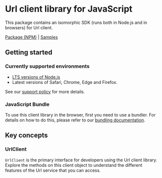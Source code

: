 # Url client library for JavaScript

This package contains an isomorphic SDK (runs both in Node.js and in browsers) for Url client.



[Package (NPM)](https://www.npmjs.com/package/@msinternal/url) |
[Samples](https://github.com/Azure-Samples/azure-samples-js-management)

## Getting started

### Currently supported environments

- [LTS versions of Node.js](https://nodejs.org/about/releases/)
- Latest versions of Safari, Chrome, Edge and Firefox.

See our [support policy](https://github.com/Azure/azure-sdk-for-js/blob/main/SUPPORT.md) for more details.





### JavaScript Bundle
To use this client library in the browser, first you need to use a bundler. For details on how to do this, please refer to our [bundling documentation](https://aka.ms/AzureSDKBundling).

## Key concepts

### UrlClient

`UrlClient` is the primary interface for developers using the Url client library. Explore the methods on this client object to understand the different features of the Url service that you can access.


